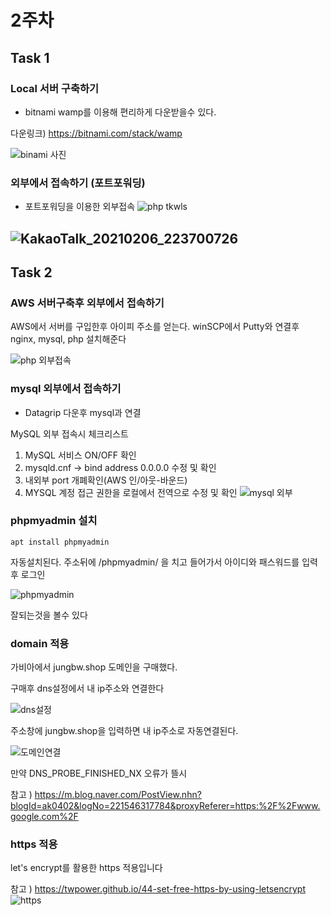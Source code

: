 # 2주차
## Task 1
### Local 서버 구축하기
- bitnami wamp를 이용해 편리하게 다운받을수 있다.

다운링크) https://bitnami.com/stack/wamp

![binami 사진](https://user-images.githubusercontent.com/68707117/107122724-c6108f80-68dc-11eb-9ce2-77ae7ab85edb.png)

### 외부에서 접속하기 (포트포워딩)
- 포트포워딩을 이용한 외부접속
![php tkwls](https://user-images.githubusercontent.com/68707117/107122762-edfff300-68dc-11eb-8bf3-3c84757104ce.png)

![KakaoTalk_20210206_223700726](https://user-images.githubusercontent.com/68707117/107122787-230c4580-68dd-11eb-81f9-8bcf8e365a95.jpg)
---
## Task 2
### AWS 서버구축후 외부에서 접속하기
AWS에서 서버를 구입한후 아이피 주소를 얻는다. winSCP에서 Putty와 연결후 nginx, mysql, php 설치해준다

![php 외부접속](https://user-images.githubusercontent.com/68707117/107124096-10960a00-68e5-11eb-8c61-4c7ea0f08829.png)

### mysql 외부에서 접속하기
- Datagrip 다운후 mysql과 연결

MySQL 외부 접속시 체크리스트
1. MySQL 서비스 ON/OFF 확인
2. mysqld.cnf -> bind address 0.0.0.0 수정 및 확인
3. 내외부 port 개폐확인(AWS 인/아웃-바운드)
4. MYSQL 계정 접근 권한을 로컬에서 전역으로 수정 및 확인
![mysql 외부](https://user-images.githubusercontent.com/68707117/107124079-f4926880-68e4-11eb-9b18-ae66ca211a56.png)

### phpmyadmin 설치
```
apt install phpmyadmin
```
자동설치된다.
주소뒤에 /phpmyadmin/ 을 치고 들어가서 아이디와 패스워드를 입력후 로그인

![phpmyadmin](https://user-images.githubusercontent.com/68707117/107125417-42ab6a00-68ed-11eb-998e-796f8fd874e3.png)

잘되는것을 볼수 있다

### domain 적용
가비아에서 jungbw.shop 도메인을 구매했다.

구매후 dns설정에서 내 ip주소와 연결한다

![dns설정](https://user-images.githubusercontent.com/68707117/107142100-04a35a00-6970-11eb-8cdb-7f09fb3d4332.png)

주소창에 jungbw.shop을 입력하면 내 ip주소로 자동연결된다.

![도메인연결](https://user-images.githubusercontent.com/68707117/107142149-37e5e900-6970-11eb-9592-9003b2c019ed.png)

만약 DNS_PROBE_FINISHED_NX 오류가 뜰시

참고 ) https://m.blog.naver.com/PostView.nhn?blogId=ak0402&logNo=221546317784&proxyReferer=https:%2F%2Fwww.google.com%2F

### https 적용
let's encrypt를 활용한 https 적용입니다

참고 ) https://twpower.github.io/44-set-free-https-by-using-letsencrypt
![https](https://user-images.githubusercontent.com/68707117/107142698-ff480e80-6973-11eb-9b0e-c698669928a2.png)
